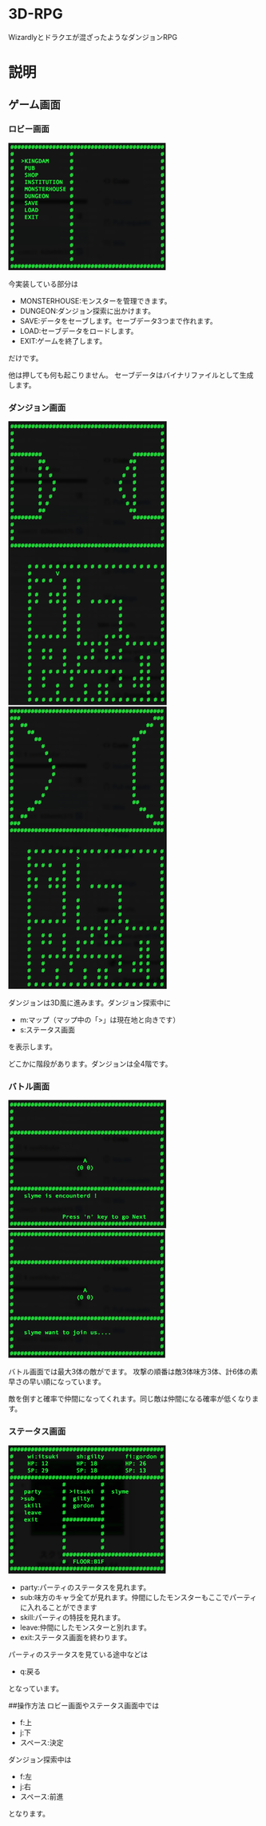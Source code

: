 # 3D-RPG
Wizardlyとドラクエが混ざったようなダンジョンRPG

# 説明

## ゲーム画面

### ロビー画面
![ロビー画面](loby.png)

今実装している部分は
- MONSTERHOUSE:モンスターを管理できます。
- DUNGEON:ダンジョン探索に出かけます。
- SAVE:データをセーブします。セーブデータ3つまで作れます。
- LOAD:セーブデータをロードします。
- EXIT:ゲームを終了します。

だけです。

他は押しても何も起こりません。
セーブデータはバイナリファイルとして生成します。

### ダンジョン画面
![ダンジョン画面1](dungeon1.png)
![ダンジョン画面2](dungeon2.png)

ダンジョンは3D風に進みます。ダンジョン探索中に
- m:マップ（マップ中の「>」は現在地と向きです）
- s:ステータス画面

を表示します。

どこかに階段があります。ダンジョンは全4階です。

### バトル画面
![バトル画面1](battle1.png)
![バトル画面2](battle2.png)

バトル画面では最大3体の敵がでます。
攻撃の順番は敵3体味方3体、計6体の素早さの早い順になっています。

敵を倒すと確率で仲間になってくれます。同じ敵は仲間になる確率が低くなります。
### ステータス画面
![ステータス画面](status.png)

- party:パーティのステータスを見れます。
- sub:味方のキャラ全てが見れます。仲間にしたモンスターもここでパーティに入れることができます
- skill:パーティの特技を見れます。
- leave:仲間にしたモンスターと別れます。
- exit:ステータス画面を終わります。

パーティのステータスを見ている途中などは
- q:戻る

となっています。

##操作方法
ロビー画面やステータス画面中では
- f:上
- j:下
- スペース:決定

ダンジョン探索中は
- f:左
- j:右
- スペース:前進

となります。
